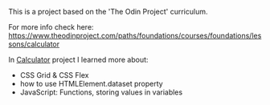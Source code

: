 This is a project based on the 'The Odin Project' curriculum.

For more info check here:
https://www.theodinproject.com/paths/foundations/courses/foundations/lessons/calculator

In [Calculator](https://susi189.github.io/calculator/index.html) project I learned more about:

- CSS Grid & CSS Flex
- how to use HTMLElement.dataset property
- JavaScript: Functions, storing values in variables
